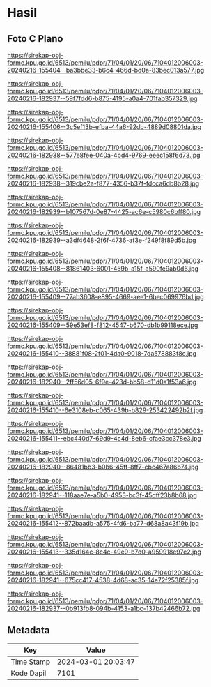 # Hasil

## Foto C Plano

https://sirekap-obj-formc.kpu.go.id/6513/pemilu/pdpr/71/04/01/20/06/7104012006003-20240216-155404--ba3bbe33-b6c4-466d-bd0a-83bec013a577.jpg

https://sirekap-obj-formc.kpu.go.id/6513/pemilu/pdpr/71/04/01/20/06/7104012006003-20240216-182937--59f7fdd6-b875-4195-a0a4-701fab357329.jpg

https://sirekap-obj-formc.kpu.go.id/6513/pemilu/pdpr/71/04/01/20/06/7104012006003-20240216-155406--3c5ef13b-efba-44a6-92db-4889d08801da.jpg

https://sirekap-obj-formc.kpu.go.id/6513/pemilu/pdpr/71/04/01/20/06/7104012006003-20240216-182938--577e8fee-040a-4bd4-9769-eeec158f6d73.jpg

https://sirekap-obj-formc.kpu.go.id/6513/pemilu/pdpr/71/04/01/20/06/7104012006003-20240216-182938--319cbe2a-f877-4356-b37f-fdcca6db8b28.jpg

https://sirekap-obj-formc.kpu.go.id/6513/pemilu/pdpr/71/04/01/20/06/7104012006003-20240216-182939--b107567d-0e87-4425-ac6e-c5980c6bff80.jpg

https://sirekap-obj-formc.kpu.go.id/6513/pemilu/pdpr/71/04/01/20/06/7104012006003-20240216-182939--a3df4648-2f6f-4736-af3e-f249f8f89d5b.jpg

https://sirekap-obj-formc.kpu.go.id/6513/pemilu/pdpr/71/04/01/20/06/7104012006003-20240216-155408--81861403-6001-459b-a15f-a590fe9ab0d6.jpg

https://sirekap-obj-formc.kpu.go.id/6513/pemilu/pdpr/71/04/01/20/06/7104012006003-20240216-155409--77ab3608-e895-4669-aee1-6bec069976bd.jpg

https://sirekap-obj-formc.kpu.go.id/6513/pemilu/pdpr/71/04/01/20/06/7104012006003-20240216-155409--59e53ef8-f812-4547-b670-db1b99118ece.jpg

https://sirekap-obj-formc.kpu.go.id/6513/pemilu/pdpr/71/04/01/20/06/7104012006003-20240216-155410--38881f08-2f01-4da0-9018-7da578883f8c.jpg

https://sirekap-obj-formc.kpu.go.id/6513/pemilu/pdpr/71/04/01/20/06/7104012006003-20240216-182940--2ff56d05-6f9e-423d-bb58-d11d0a1f53a6.jpg

https://sirekap-obj-formc.kpu.go.id/6513/pemilu/pdpr/71/04/01/20/06/7104012006003-20240216-155410--6e3108eb-c065-439b-b829-253422492b2f.jpg

https://sirekap-obj-formc.kpu.go.id/6513/pemilu/pdpr/71/04/01/20/06/7104012006003-20240216-155411--ebc440d7-69d9-4c4d-8eb6-cfae3cc378e3.jpg

https://sirekap-obj-formc.kpu.go.id/6513/pemilu/pdpr/71/04/01/20/06/7104012006003-20240216-182940--86481bb3-b0b6-45ff-8ff7-cbc467a86b74.jpg

https://sirekap-obj-formc.kpu.go.id/6513/pemilu/pdpr/71/04/01/20/06/7104012006003-20240216-182941--118aae7e-a5b0-4953-bc3f-45dff23b8b68.jpg

https://sirekap-obj-formc.kpu.go.id/6513/pemilu/pdpr/71/04/01/20/06/7104012006003-20240216-155412--872baadb-a575-4fd6-ba77-d68a8a43f19b.jpg

https://sirekap-obj-formc.kpu.go.id/6513/pemilu/pdpr/71/04/01/20/06/7104012006003-20240216-155413--335d164c-8c4c-49e9-b7d0-a959918e97e2.jpg

https://sirekap-obj-formc.kpu.go.id/6513/pemilu/pdpr/71/04/01/20/06/7104012006003-20240216-182941--675cc417-4538-4d68-ac35-14e72f25385f.jpg

https://sirekap-obj-formc.kpu.go.id/6513/pemilu/pdpr/71/04/01/20/06/7104012006003-20240216-182937--0b913fb8-094b-4153-a1bc-137b42466b72.jpg


## Metadata

| Key        | Value               |
| ---------- | ------------------- |
| Time Stamp | 2024-03-01 20:03:47 |
| Kode Dapil | 7101                |



